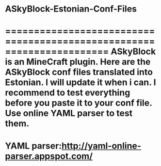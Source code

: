 # ASkyBlock-Estonian-Conf-Files
======================================================================
ASkyBlock is an MineCraft plugin.
Here are the ASkyBlock conf files translated into Estonian.
I will update it when i can.
I recommend to test everything before you paste it to your conf file.
Use online YAML parser to test them.
======================================================================
YAML parser:http://yaml-online-parser.appspot.com/
======================================================================

